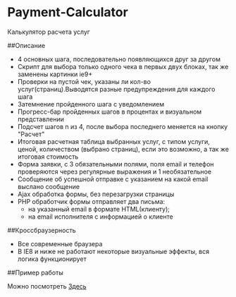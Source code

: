Payment-Calculator
==================

Калькулятор расчета услуг

##Описание

 - 4 основных шага, последовательно появляющихся друг за другом
 - Скрипт для выбора только одного чека в первых двух блоках, так же заменены картинки ie9+
 - Проверки на пустой чек, указаны ли кол-во услуг(страниц).Выводятся разные предупреждения для каждого шага
 - Затемнение пройденного шага с уведомлением
 - Прогресс-бар пройденных шагов в процентах и визуальном представлении
 - Подсчет шагов n из 4, после выбора последнего меняется на кнопку "Расчет"
 - Итоговая расчетная таблица выбранных услуг, с типом услуги, ценой, количеством (выбрано страниц), если это возможно, а так же итоговая стоимость
 - Форма заявки, c 3 обязательными полями, поля email и телефон проверяются через регулярные выражения и 1 необязательное
 - Сообщение об успешной отправке с указанием на какой email выслано сообщение
 - Ajax обработка формы, без перезагрузки страницы
 - PHP обработчик формы отправляет два письма: 
	- на указанный email в формате HTML(клиенту); 
	- на email исполнителя с информацией о клиенте

##Кроссбраузерность

 - Все современные браузера
 - В IE8 и ниже не работают некоторые визуальные эффекты, вся логика функционирует

##Пример работы

Можно посмотреть <a href="http://example.web-ulyanov.ru/frontend/Payment-Calculator/">Здесь</a>

